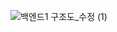 ![백엔드1 구조도_수정 (1)](https://github.com/SumNote/sumnote-kopring-server/assets/98332877/7590f3ec-decc-4b88-a0a4-c72289d733bc)
